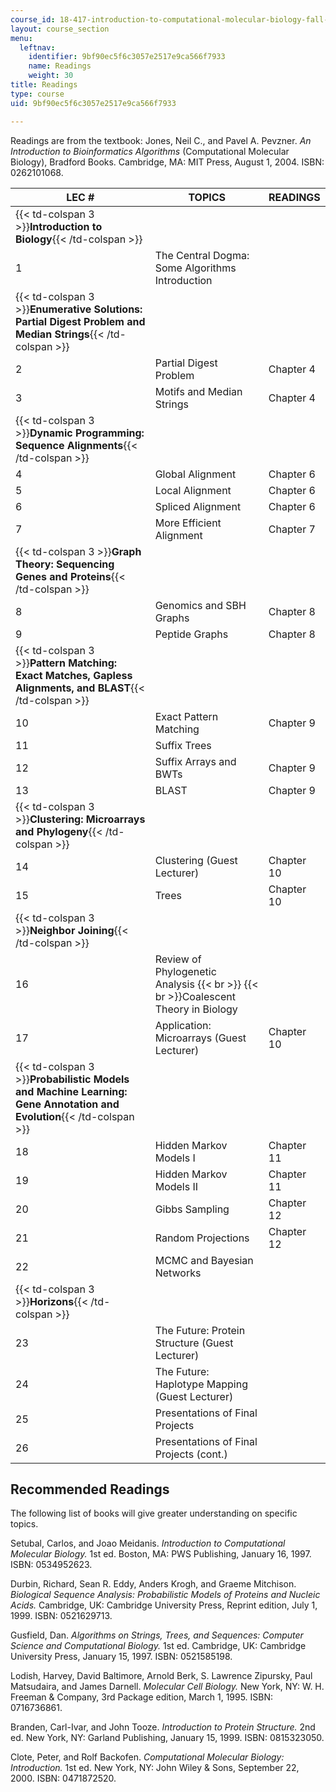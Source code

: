 ```yaml
---
course_id: 18-417-introduction-to-computational-molecular-biology-fall-2004
layout: course_section
menu:
  leftnav:
    identifier: 9bf90ec5f6c3057e2517e9ca566f7933
    name: Readings
    weight: 30
title: Readings
type: course
uid: 9bf90ec5f6c3057e2517e9ca566f7933

---
```


Readings are from the textbook: Jones, Neil C., and Pavel A. Pevzner. _An Introduction to Bioinformatics Algorithms_ (Computational Molecular Biology), Bradford Books. Cambridge, MA: MIT Press, August 1, 2004. ISBN: 0262101068.

| LEC # | TOPICS | READINGS |
| --- | --- | --- |
| {{< td-colspan 3 >}}**Introduction to Biology**{{< /td-colspan >}} |||
| 1 | The Central Dogma: Some Algorithms Introduction |  |
| {{< td-colspan 3 >}}**Enumerative Solutions: Partial Digest Problem and Median Strings**{{< /td-colspan >}} |||
| 2 | Partial Digest Problem | Chapter 4 |
| 3 | Motifs and Median Strings | Chapter 4 |
| {{< td-colspan 3 >}}**Dynamic Programming: Sequence Alignments**{{< /td-colspan >}} |||
| 4 | Global Alignment | Chapter 6 |
| 5 | Local Alignment | Chapter 6 |
| 6 | Spliced Alignment | Chapter 6 |
| 7 | More Efficient Alignment | Chapter 7 |
| {{< td-colspan 3 >}}**Graph Theory: Sequencing Genes and Proteins**{{< /td-colspan >}} |||
| 8 | Genomics and SBH Graphs | Chapter 8 |
| 9 | Peptide Graphs | Chapter 8 |
| {{< td-colspan 3 >}}**Pattern Matching: Exact Matches, Gapless Alignments, and BLAST**{{< /td-colspan >}} |||
| 10 | Exact Pattern Matching | Chapter 9 |
| 11 | Suffix Trees |  |
| 12 | Suffix Arrays and BWTs | Chapter 9 |
| 13 | BLAST | Chapter 9 |
| {{< td-colspan 3 >}}**Clustering: Microarrays and Phylogeny**{{< /td-colspan >}} |||
| 14 | Clustering (Guest Lecturer) | Chapter 10 |
| 15 | Trees | Chapter 10 |
| {{< td-colspan 3 >}}**Neighbor Joining**{{< /td-colspan >}} |||
| 16 | Review of Phylogenetic Analysis  {{< br >}}  {{< br >}}Coalescent Theory in Biology |  |
| 17 | Application: Microarrays (Guest Lecturer) | Chapter 10 |
| {{< td-colspan 3 >}}**Probabilistic Models and Machine Learning: Gene Annotation and Evolution**{{< /td-colspan >}} |||
| 18 | Hidden Markov Models I | Chapter 11 |
| 19 | Hidden Markov Models II | Chapter 11 |
| 20 | Gibbs Sampling | Chapter 12 |
| 21 | Random Projections | Chapter 12 |
| 22 | MCMC and Bayesian Networks |  |
| {{< td-colspan 3 >}}**Horizons**{{< /td-colspan >}} |||
| 23 | The Future: Protein Structure (Guest Lecturer) |  |
| 24 | The Future: Haplotype Mapping (Guest Lecturer) |  |
| 25 | Presentations of Final Projects |  |
| 26 | Presentations of Final Projects (cont.) |  

Recommended Readings
--------------------

The following list of books will give greater understanding on specific topics.

Setubal, Carlos, and Joao Meidanis. _Introduction to Computational Molecular Biology._ 1st ed. Boston, MA: PWS Publishing, January 16, 1997. ISBN: 0534952623.

Durbin, Richard, Sean R. Eddy, Anders Krogh, and Graeme Mitchison. _Biological Sequence Analysis: Probabilistic Models of Proteins and Nucleic Acids._ Cambridge, UK: Cambridge University Press, Reprint edition, July 1, 1999. ISBN: 0521629713.

Gusfield, Dan. _Algorithms on Strings, Trees, and Sequences: Computer Science and Computational Biology._ 1st ed. Cambridge, UK: Cambridge University Press, January 15, 1997. ISBN: 0521585198.

Lodish, Harvey, David Baltimore, Arnold Berk, S. Lawrence Zipursky, Paul Matsudaira, and James Darnell. _Molecular Cell Biology._ New York, NY: W. H. Freeman & Company, 3rd Package edition, March 1, 1995. ISBN: 0716736861.

Branden, Carl-Ivar, and John Tooze. _Introduction to Protein Structure._ 2nd ed. New York, NY: Garland Publishing, January 15, 1999. ISBN: 0815323050.

Clote, Peter, and Rolf Backofen. _Computational Molecular Biology: Introduction._ 1st ed. New York, NY: John Wiley & Sons, September 22, 2000. ISBN: 0471872520.